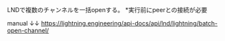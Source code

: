 LNDで複数のチャンネルを一括openする。
*実行前にpeerとの接続が必要

manual ↓↓
https://lightning.engineering/api-docs/api/lnd/lightning/batch-open-channel/
